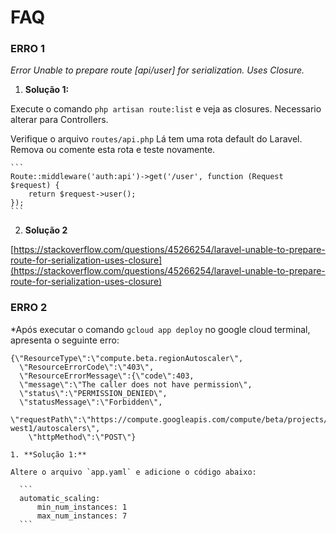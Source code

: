 
# FAQ

  ### ERRO 1  

  *Error Unable to prepare route [api/user] for serialization. Uses Closure.*

  1. **Solução 1:**  

  Execute o comando `php artisan route:list` e veja as closures. Necessario alterar para Controllers.  

  Verifique o arquivo `routes/api.php` Lá tem uma rota default do Laravel. Remova ou comente esta rota e teste novamente.  

    ```
    Route::middleware('auth:api')->get('/user', function (Request $request) {
        return $request->user();
    });
    ```

  2. **Solução 2**  

  [https://stackoverflow.com/questions/45266254/laravel-unable-to-prepare-route-for-serialization-uses-closure](https://stackoverflow.com/questions/45266254/laravel-unable-to-prepare-route-for-serialization-uses-closure)  


  ### ERRO 2  

  *Após executar o comando `gcloud app deploy` no google cloud terminal, apresenta o seguinte erro:  

  ```
  {\"ResourceType\":\"compute.beta.regionAutoscaler\",
    \"ResourceErrorCode\":\"403\",
    \"ResourceErrorMessage\":{\"code\":403,
    \"message\":\"The caller does not have permission\",
    \"status\":\"PERMISSION_DENIED\",
    \"statusMessage\":\"Forbidden\", 
    \"requestPath\":\"https://compute.googleapis.com/compute/beta/projects/<MYAPPNAME>/regions/europe-west1/autoscalers\",
      \"httpMethod\":\"POST\"}	
  ```

    1. **Solução 1:**  

    Altere o arquivo `app.yaml` e adicione o código abaixo:

      ```
      automatic_scaling:
          min_num_instances: 1
          max_num_instances: 7 
      ```
      